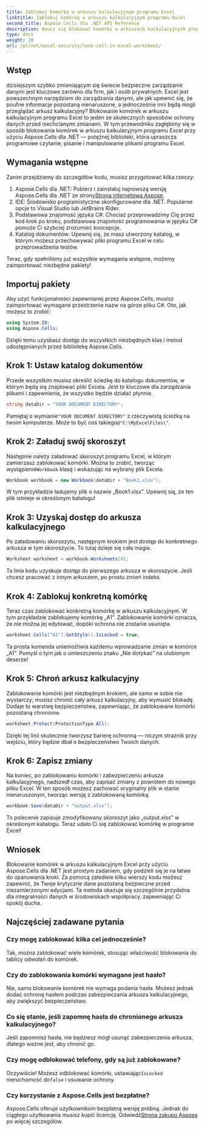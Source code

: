 ```yaml
---
title: Zablokuj komórkę w arkuszu kalkulacyjnym programu Excel
linktitle: Zablokuj komórkę w arkuszu kalkulacyjnym programu Excel
second_title: Aspose.Cells dla .NET API Reference
description: Naucz się blokować komórki w arkuszach kalkulacyjnych programu Excel za pomocą Aspose.Cells dla .NET. Łatwy samouczek krok po kroku dotyczący bezpiecznego zarządzania danymi.
type: docs
weight: 20
url: /pl/net/excel-security/lock-cell-in-excel-worksheet/
---
```

## Wstęp

dzisiejszym szybko zmieniającym się świecie bezpieczne zarządzanie danymi jest kluczowe zarówno dla firm, jak i osób prywatnych. Excel jest powszechnym narzędziem do zarządzania danymi, ale jak upewnić się, że poufne informacje pozostaną nienaruszone, a jednocześnie inni będą mogli przeglądać arkusz kalkulacyjny? Blokowanie komórek w arkuszu kalkulacyjnym programu Excel to jeden ze skutecznych sposobów ochrony danych przed niechcianymi zmianami. W tym przewodniku zagłębimy się w sposób blokowania komórek w arkuszu kalkulacyjnym programu Excel przy użyciu Aspose.Cells dla .NET — potężnej biblioteki, która upraszcza programowe czytanie, pisanie i manipulowanie plikami programu Excel.

## Wymagania wstępne

Zanim przejdziemy do szczegółów kodu, musisz przygotować kilka rzeczy:

1.  Aspose.Cells dla .NET: Pobierz i zainstaluj najnowszą wersję Aspose.Cells dla .NET ze strony[Strona internetowa Aspose](https://releases.aspose.com/cells/net/).
2. IDE: Środowisko programistyczne skonfigurowane dla .NET. Popularne opcje to Visual Studio lub JetBrains Rider.
3. Podstawowa znajomość języka C#: Chociaż przeprowadzimy Cię przez kod krok po kroku, podstawowa znajomość programowania w języku C# pomoże Ci szybciej zrozumieć koncepcje.
4. Katalog dokumentów: Upewnij się, że masz utworzony katalog, w którym możesz przechowywać pliki programu Excel w celu przeprowadzenia testów.

Teraz, gdy spełniliśmy już wszystkie wymagania wstępne, możemy zaimportować niezbędne pakiety!

## Importuj pakiety

Aby użyć funkcjonalności zapewnianej przez Aspose.Cells, musisz zaimportować wymagane przestrzenie nazw na górze pliku C#. Oto, jak możesz to zrobić:

```csharp
using System.IO;
using Aspose.Cells;
```

Dzięki temu uzyskasz dostęp do wszystkich niezbędnych klas i metod udostępnianych przez bibliotekę Aspose.Cells.

## Krok 1: Ustaw katalog dokumentów

Przede wszystkim musisz określić ścieżkę do katalogu dokumentów, w którym będą się znajdować pliki Excela. Jest to kluczowe dla zarządzania plikami i zapewnienia, że wszystko będzie działać płynnie. 

```csharp
string dataDir = "YOUR DOCUMENT DIRECTORY";
```

 Pamiętaj o wymianie`"YOUR DOCUMENT DIRECTORY"` z rzeczywistą ścieżką na twoim komputerze. Może to być coś takiego`@"C:\MyExcelFiles\"`.

## Krok 2: Załaduj swój skoroszyt

Następnie należy załadować skoroszyt programu Excel, w którym zamierzasz zablokować komórki. Można to zrobić, tworząc wystąpienie`Workbook` klasę i wskazując na wybrany plik Excela.

```csharp
Workbook workbook = new Workbook(dataDir + "Book1.xlsx");
```

W tym przykładzie ładujemy plik o nazwie „Book1.xlsx”. Upewnij się, że ten plik istnieje w określonym katalogu!

## Krok 3: Uzyskaj dostęp do arkusza kalkulacyjnego

Po załadowaniu skoroszytu, następnym krokiem jest dostęp do konkretnego arkusza w tym skoroszycie. To tutaj dzieje się cała magia. 

```csharp
Worksheet worksheet = workbook.Worksheets[0];
```

Ta linia kodu uzyskuje dostęp do pierwszego arkusza w skoroszycie. Jeśli chcesz pracować z innym arkuszem, po prostu zmień indeks.

## Krok 4: Zablokuj konkretną komórkę 

Teraz czas zablokować konkretną komórkę w arkuszu kalkulacyjnym. W tym przykładzie zablokujemy komórkę „A1”. Zablokowanie komórki oznacza, że nie można jej edytować, dopóki ochrona nie zostanie usunięta.

```csharp
worksheet.Cells["A1"].GetStyle().IsLocked = true;
```

Ta prosta komenda uniemożliwia każdemu wprowadzanie zmian w komórce „A1”. Pomyśl o tym jak o umieszczeniu znaku „Nie dotykać” na ulubionym deserze!

## Krok 5: Chroń arkusz kalkulacyjny

Zablokowanie komórki jest niezbędnym krokiem, ale samo w sobie nie wystarczy; musisz chronić cały arkusz kalkulacyjny, aby wymusić blokadę. Dodaje to warstwę bezpieczeństwa, zapewniając, że zablokowane komórki pozostaną chronione.

```csharp
worksheet.Protect(ProtectionType.All);
```

Dzięki tej linii skutecznie tworzysz barierę ochronną — niczym strażnik przy wejściu, który będzie dbał o bezpieczeństwo Twoich danych.

## Krok 6: Zapisz zmiany

Na koniec, po zablokowaniu komórki i zabezpieczeniu arkusza kalkulacyjnego, nadszedł czas, aby zapisać zmiany z powrotem do nowego pliku Excel. W ten sposób możesz zachować oryginalny plik w stanie nienaruszonym, tworząc wersję z zablokowaną komórką.

```csharp
workbook.Save(dataDir + "output.xlsx");
```

To polecenie zapisuje zmodyfikowany skoroszyt jako „output.xlsx” w określonym katalogu. Teraz udało Ci się zablokować komórkę w programie Excel!

## Wniosek

Blokowanie komórek w arkuszu kalkulacyjnym Excel przy użyciu Aspose.Cells dla .NET jest prostym zadaniem, gdy podzieli się je na łatwe do opanowania kroki. Za pomocą zaledwie kilku wierszy kodu możesz zapewnić, że Twoje krytyczne dane pozostaną bezpieczne przed niezamierzonymi edycjami. Ta metoda okazuje się szczególnie przydatna dla integralności danych w środowiskach współpracy, zapewniając Ci spokój ducha.

## Najczęściej zadawane pytania

### Czy mogę zablokować kilka cel jednocześnie?
Tak, można zablokować wiele komórek, stosując właściwość blokowania do tablicy odwołań do komórek.

### Czy do zablokowania komórki wymagane jest hasło?
Nie, samo blokowanie komórek nie wymaga podania hasła. Możesz jednak dodać ochronę hasłem podczas zabezpieczania arkusza kalkulacyjnego, aby zwiększyć bezpieczeństwo.

### Co się stanie, jeśli zapomnę hasła do chronionego arkusza kalkulacyjnego?
Jeśli zapomnisz hasła, nie będziesz mógł usunąć zabezpieczenia arkusza, dlatego ważne jest, aby chronić go.

### Czy mogę odblokować telefony, gdy są już zablokowane?
 Oczywiście! Możesz odblokować komórki, ustawiając`IsLocked` nieruchomość do`false` i usuwanie ochrony.

### Czy korzystanie z Aspose.Cells jest bezpłatne?
Aspose.Cells oferuje użytkownikom bezpłatną wersję próbną. Jednak do ciągłego użytkowania musisz kupić licencję. Odwiedź[Strona zakupu Aspose](https://purchase.aspose.com/buy) po więcej szczegółów.